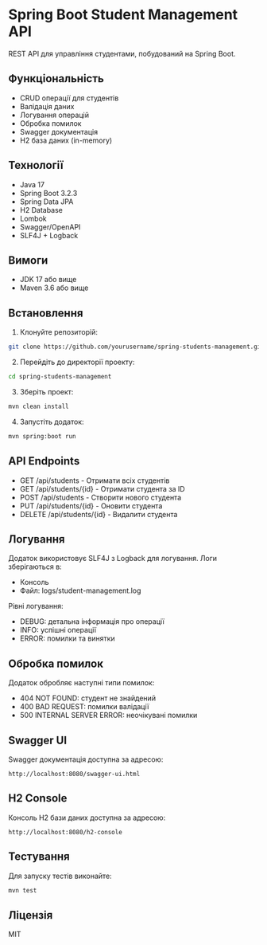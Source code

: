 # Spring Boot Student Management API

REST API для управління студентами, побудований на Spring Boot.

## Функціональність

- CRUD операції для студентів
- Валідація даних
- Логування операцій
- Обробка помилок
- Swagger документація
- H2 база даних (in-memory)

## Технології

- Java 17
- Spring Boot 3.2.3
- Spring Data JPA
- H2 Database
- Lombok
- Swagger/OpenAPI
- SLF4J + Logback

## Вимоги

- JDK 17 або вище
- Maven 3.6 або вище

## Встановлення

1. Клонуйте репозиторій:

```bash
git clone https://github.com/yourusername/spring-students-management.git
```

2. Перейдіть до директорії проекту:

```bash
cd spring-students-management
```

3. Зберіть проект:

```bash
mvn clean install
```

4. Запустіть додаток:

```bash
mvn spring:boot run
```

## API Endpoints

- GET /api/students - Отримати всіх студентів
- GET /api/students/{id} - Отримати студента за ID
- POST /api/students - Створити нового студента
- PUT /api/students/{id} - Оновити студента
- DELETE /api/students/{id} - Видалити студента

## Логування

Додаток використовує SLF4J з Logback для логування. Логи зберігаються в:

- Консоль
- Файл: logs/student-management.log

Рівні логування:

- DEBUG: детальна інформація про операції
- INFO: успішні операції
- ERROR: помилки та винятки

## Обробка помилок

Додаток обробляє наступні типи помилок:

- 404 NOT FOUND: студент не знайдений
- 400 BAD REQUEST: помилки валідації
- 500 INTERNAL SERVER ERROR: неочікувані помилки

## Swagger UI

Swagger документація доступна за адресою:

```
http://localhost:8080/swagger-ui.html
```

## H2 Console

Консоль H2 бази даних доступна за адресою:

```
http://localhost:8080/h2-console
```

## Тестування

Для запуску тестів виконайте:

```bash
mvn test
```

## Ліцензія

MIT
